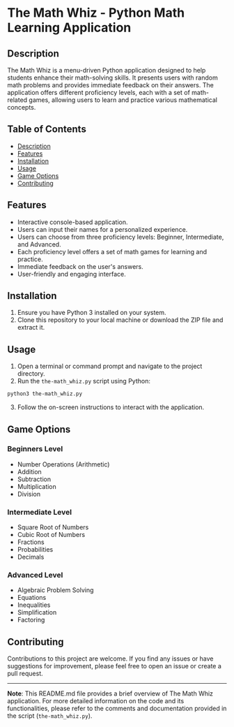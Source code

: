 # The Math Whiz - Python Math Learning Application

## Description

The Math Whiz is a menu-driven Python application designed to help students enhance their math-solving skills. It presents users with random math problems and provides immediate feedback on their answers. The application offers different proficiency levels, each with a set of math-related games, allowing users to learn and practice various mathematical concepts.

## Table of Contents

- [Description](#description)
- [Features](#features)
- [Installation](#installation)
- [Usage](#usage)
- [Game Options](#game-options)
- [Contributing](#contributing)

## Features

- Interactive console-based application.
- Users can input their names for a personalized experience.
- Users can choose from three proficiency levels: Beginner, Intermediate, and Advanced.
- Each proficiency level offers a set of math games for learning and practice.
- Immediate feedback on the user's answers.
- User-friendly and engaging interface.

## Installation

1. Ensure you have Python 3 installed on your system.
2. Clone this repository to your local machine or download the ZIP file and extract it.

## Usage

1. Open a terminal or command prompt and navigate to the project directory.
2. Run the `the-math_whiz.py` script using Python:

```bash
python3 the-math_whiz.py
```

3. Follow the on-screen instructions to interact with the application.

## Game Options

### Beginners Level

- Number Operations (Arithmetic)
- Addition
- Subtraction
- Multiplication
- Division

### Intermediate Level

- Square Root of Numbers
- Cubic Root of Numbers
- Fractions
- Probabilities
- Decimals

### Advanced Level

- Algebraic Problem Solving
- Equations
- Inequalities
- Simplification
- Factoring

## Contributing

Contributions to this project are welcome. If you find any issues or have suggestions for improvement, please feel free to open an issue or create a pull request.


---

**Note**: This README.md file provides a brief overview of The Math Whiz application. For more detailed information on the code and its functionalities, please refer to the comments and documentation provided in the script (`the-math_whiz.py`).
